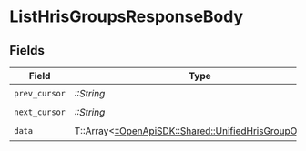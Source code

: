 # ListHrisGroupsResponseBody


## Fields

| Field                                                                                                   | Type                                                                                                    | Required                                                                                                | Description                                                                                             |
| ------------------------------------------------------------------------------------------------------- | ------------------------------------------------------------------------------------------------------- | ------------------------------------------------------------------------------------------------------- | ------------------------------------------------------------------------------------------------------- |
| `prev_cursor`                                                                                           | *::String*                                                                                              | :heavy_check_mark:                                                                                      | N/A                                                                                                     |
| `next_cursor`                                                                                           | *::String*                                                                                              | :heavy_check_mark:                                                                                      | N/A                                                                                                     |
| `data`                                                                                                  | T::Array<[::OpenApiSDK::Shared::UnifiedHrisGroupOutput](../../models/shared/unifiedhrisgroupoutput.md)> | :heavy_check_mark:                                                                                      | N/A                                                                                                     |